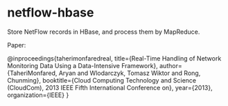 netflow-hbase
=============

Store NetFlow records in HBase, and process them by MapReduce.

Paper:

@inproceedings{taherimonfaredreal,
  title={Real-Time Handling of Network Monitoring Data Using a Data-Intensive Framework},
  author={TaheriMonfared, Aryan and Wlodarczyk, Tomasz Wiktor and Rong, Chunming},
  booktitle={Cloud Computing Technology and Science (CloudCom), 2013 IEEE Fifth International Conference on},
  year={2013},
  organization={IEEE}
}
